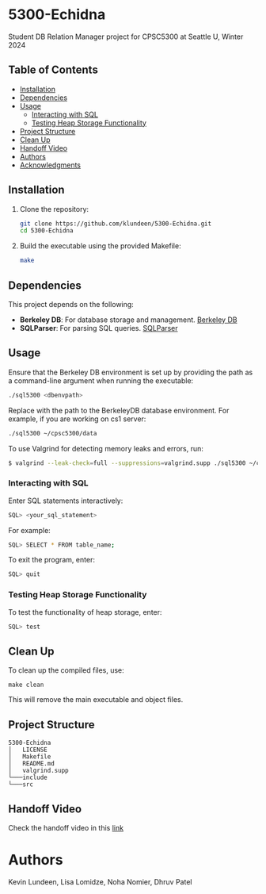 # 5300-Echidna
Student DB Relation Manager project for CPSC5300 at Seattle U, Winter 2024

## Table of Contents

- [Installation](#installation)
- [Dependencies](#dependencies)
- [Usage](#usage)
  - [Interacting with SQL](#interacting-with-sql)
  - [Testing Heap Storage Functionality](#testing-heap-storage-functionality)
- [Project Structure](#project-structure)
- [Clean Up](#clean-up)
- [Handoff Video](#handoff)
- [Authors](#authors)
- [Acknowledgments](#acknowledgments)

## Installation

1. Clone the repository:

    ```bash
    git clone https://github.com/klundeen/5300-Echidna.git
    cd 5300-Echidna
    ```

2. Build the executable using the provided Makefile:

    ```bash
    make
    ```

## Dependencies

This project depends on the following:

- **Berkeley DB**: For database storage and management. [Berkeley DB](https://docs.oracle.com/cd/E17076_05/html/api_reference/CXX/frame_main.html) 
- **SQLParser**: For parsing SQL queries. [SQLParser](https://github.com/klundeen/sql-parser/tree/cpsc4300) 

## Usage

Ensure that the Berkeley DB environment is set up by providing the path as a command-line argument when running the executable:

```bash
./sql5300 <dbenvpath>
```
Replace <dbenvpath> with the path to the BerkeleyDB database environment. For example, if you are working on cs1 server:

```bash
./sql5300 ~/cpsc5300/data
```

To use Valgrind for detecting memory leaks and errors, run:
```sh
$ valgrind --leak-check=full --suppressions=valgrind.supp ./sql5300 ~/cpsc5300/data
```

### Interacting with SQL
Enter SQL statements interactively:
```bash
SQL> <your_sql_statement>
```
For example:
```bash
SQL> SELECT * FROM table_name;
```
To exit the program, enter:

```bash
SQL> quit
```

### Testing Heap Storage Functionality
To test the functionality of heap storage, enter:

```bash
SQL> test
```
## Clean Up
To clean up the compiled files, use:

```
make clean
```

This will remove the main executable and object files.

## Project Structure

```
5300-Echidna
│   LICENSE
│   Makefile
│   README.md
│   valgrind.supp
└───include
└───src
```
## Handoff Video

Check the handoff video in this [link](https://redhawks-my.sharepoint.com/:v:/g/personal/nnomier_seattleu_edu/EYsin9XkslNPldBxdu47WZwBFRtJUJXEgHBbdjnVAEgNbg?nav=eyJyZWZlcnJhbEluZm8iOnsicmVmZXJyYWxBcHAiOiJTdHJlYW1XZWJBcHAiLCJyZWZlcnJhbFZpZXciOiJTaGFyZURpYWxvZy1MaW5rIiwicmVmZXJyYWxBcHBQbGF0Zm9ybSI6IldlYiIsInJlZmVycmFsTW9kZSI6InZpZXcifX0%3D&e=ptoMeY)

# Authors
Kevin Lundeen, Lisa Lomidze, Noha Nomier, Dhruv Patel
